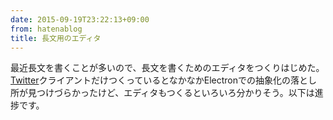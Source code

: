 ```yaml
---
date: 2015-09-19T23:22:13+09:00
from: hatenablog
title: 長文用のエディタ
---
```


<p>最近長文を書くことが多いので、長文を書くためのエディタをつくりはじめた。<a class="keyword" href="http://d.hatena.ne.jp/keyword/Twitter">Twitter</a>クライアントだけつくっているとなかなかElectronでの抽象化の落とし所が見つけづらかったけど、エディタもつくるといろいろ分かりそう。以下は進捗です。</p>

<p><img src="https://pbs.twimg.com/media/CPRCl5uUkAA9kk_.png" alt="" /></p>

<p><img src="https://cloud.githubusercontent.com/assets/111689/9977066/6eb57298-5f35-11e5-9c95-80f5ee9c7df1.gif" alt="" /></p>

<p><img src="https://pbs.twimg.com/media/CPRXbXnUsAIWbGL.png:large" alt="" /></p>

<p><img src="https://pbs.twimg.com/media/CPRum81UcAAf5JF.png" alt="" /></p>

<p><img src="https://pbs.twimg.com/media/CPRxv78UAAA0Iwh.png" alt="" /></p>

<p><img src="https://cloud.githubusercontent.com/assets/111689/9977067/708ac348-5f35-11e5-9737-a5ed9f31a20b.gif" alt="" /></p>

<p><img src="https://cloud.githubusercontent.com/assets/111689/9977927/679c0ba6-5f54-11e5-98f0-9b36ae5c5dfc.gif" alt="" /></p>

<p><img src="https://cloud.githubusercontent.com/assets/111689/9977928/68f06cfe-5f54-11e5-8f82-b2c91f13a842.gif" alt="" /></p>

